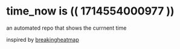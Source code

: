 # time_now is (( 1714554000977 ))

an automated repo that shows the currnent time

inspired by [breakingheatmap](https://github.com/breakingheatmap/breakingheatmap)
